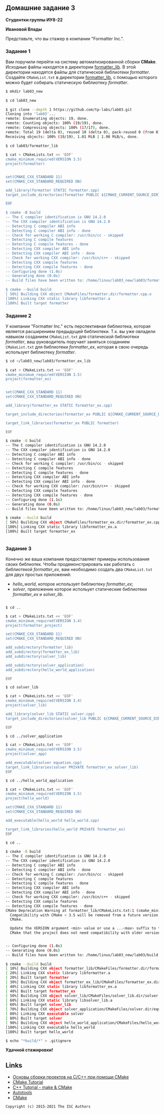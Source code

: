 ## Домашние задание 3

**Студентки группы ИУ8-22**

**Ивановой Влады**

Представьте, что вы стажер в компании "Formatter Inc.".
### Задание 1
Вам поручили перейти на систему автоматизированной сборки **CMake**.
Исходные файлы находятся в директории [formatter_lib](formatter_lib).
В этой директории находятся файлы для статической библиотеки *formatter*.
Создайте `CMakeList.txt` в директории [formatter_lib](formatter_lib),
с помощью которого можно будет собирать статическую библиотеку *formatter*.
```sh
$ mkdir lab03_new    
                                                                                     
$ cd lab03_new    
                                                                                     
$ git clone --depth 1 https://github.com/tp-labs/lab03.git        
Cloning into 'lab03'...
remote: Enumerating objects: 19, done.
remote: Counting objects: 100% (19/19), done.
remote: Compressing objects: 100% (17/17), done.
remote: Total 19 (delta 0), reused 10 (delta 0), pack-reused 0 (from 0)
Receiving objects: 100% (19/19), 1.01 MiB | 1.90 MiB/s, done.
                                                         
$ cd lab03/formatter_lib
                                                                                   
$ cat > CMakeLists.txt << 'EOF'
cmake_minimum_required(VERSION 3.5)
project(formatter)


set(CMAKE_CXX_STANDARD 11)
set(CMAKE_CXX_STANDARD_REQUIRED ON)

add_library(formatter STATIC formatter.cpp)
target_include_directories(formatter PUBLIC ${CMAKE_CURRENT_SOURCE_DIR})

EOF                                                                         
       
$ cmake -B build     
-- The C compiler identification is GNU 14.2.0
-- The CXX compiler identification is GNU 14.2.0
-- Detecting C compiler ABI info
-- Detecting C compiler ABI info - done
-- Check for working C compiler: /usr/bin/cc - skipped
-- Detecting C compile features
-- Detecting C compile features - done
-- Detecting CXX compiler ABI info
-- Detecting CXX compiler ABI info - done
-- Check for working CXX compiler: /usr/bin/c++ - skipped
-- Detecting CXX compile features
-- Detecting CXX compile features - done
-- Configuring done (1.0s)
-- Generating done (0.0s)
-- Build files have been written to: /home/linux/lab03_new/lab03/formatter_lib/build
                                                                                     
$ cmake --build build
[ 50%] Building CXX object CMakeFiles/formatter.dir/formatter.cpp.o
[100%] Linking CXX static library libformatter.a
[100%] Built target formatter

```

### Задание 2
У компании "Formatter Inc." есть перспективная библиотека,
которая является расширением предыдущей библиотеки. Т.к. вы уже овладели
навыком созданием `CMakeList.txt` для статической библиотеки *formatter*, ваш 
руководитель поручает заняться созданием `CMakeList.txt` для библиотеки 
*formatter_ex*, которая в свою очередь использует библиотеку *formatter*.

```sh
$ cd ~/lab03_new/lab03/formatter_ex_lib
                                                                                     
$ cat > CMakeLists.txt << 'EOF'
cmake_minimum_required(VERSION 3.5)
project(formatter_ex)


set(CMAKE_CXX_STANDARD 11)
set(CMAKE_CXX_STANDARD_REQUIRED ON)

add_library(formatter_ex STATIC formatter_ex.cpp)

target_include_directories(formatter_ex PUBLIC ${CMAKE_CURRENT_SOURCE_DIR})

target_link_libraries(formatter_ex PUBLIC formatter)

EOF
        
$ cmake -B build        
-- The C compiler identification is GNU 14.2.0
-- The CXX compiler identification is GNU 14.2.0
-- Detecting C compiler ABI info
-- Detecting C compiler ABI info - done
-- Check for working C compiler: /usr/bin/cc - skipped
-- Detecting C compile features
-- Detecting C compile features - done
-- Detecting CXX compiler ABI info
-- Detecting CXX compiler ABI info - done
-- Check for working CXX compiler: /usr/bin/c++ - skipped
-- Detecting CXX compile features
-- Detecting CXX compile features - done
-- Configuring done (1.1s)
-- Generating done (0.0s)
-- Build files have been written to: /home/linux/lab03_new/lab03/formatter_ex_lib/build
                                                                                     
$ cmake --build build
[ 50%] Building CXX object CMakeFiles/formatter_ex.dir/formatter_ex.cpp.o
[100%] Linking CXX static library libformatter_ex.a
[100%] Built target formatter_ex
                                  
```

### Задание 3
Конечно же ваша компания предоставляет примеры использования своих библиотек.
Чтобы продемонстрировать как работать с библиотекой *formatter_ex*,
вам необходимо создать два `CMakeList.txt` для двух простых приложений:
* *hello_world*, которое использует библиотеку *formatter_ex*;
* *solver*, приложение которое испольует статические библиотеки *formatter_ex* и *solver_lib*.
```sh

$ cd ..

$ cat > CMakeLists.txt << 'EOF'
cmake_minimum_required(VERSION 3.4)
project(formatter_project)

set(CMAKE_CXX_STANDARD 11)
set(CMAKE_CXX_STANDARD_REQUIRED ON)

add_subdirectory(formatter_lib)
add_subdirectory(formatter_ex_lib)
add_subdirectory(solver_lib)

add_subdirectory(solver_application)
add_subdirectory(hello_world_application)

EOF

$ cd solver_lib

$ cat > CMakeLists.txt << 'EOF'
cmake_minimum_required(VERSION 3.4)
project(solver_lib)

add_library(solver_lib STATIC solver.cpp)
target_include_directories(solver_lib PUBLIC ${CMAKE_CURRENT_SOURCE_DIR})

EOF

$ cd ../solver_application

$ cat > CMakeLists.txt << 'EOF'
cmake_minimum_required(VERSION 3.5)
project(solver_app)

add_executable(solver equation.cpp)
target_link_libraries(solver PRIVATE formatter_ex solver_lib)
EOF

$ cd ../hello_world_application

$ cat > CMakeLists.txt << 'EOF'
cmake_minimum_required(VERSION 3.5)
project(hello_world)

set(CMAKE_CXX_STANDARD 11)
set(CMAKE_CXX_STANDARD_REQUIRED ON)

add_executable(hello_world hello_world.cpp)

target_link_libraries(hello_world PRIVATE formatter_ex)
EOF

$ cd ..
                                                                                      
$ cmake -B build
-- The C compiler identification is GNU 14.2.0
-- The CXX compiler identification is GNU 14.2.0
-- Detecting C compiler ABI info
-- Detecting C compiler ABI info - done
-- Check for working C compiler: /usr/bin/cc - skipped
-- Detecting C compile features
-- Detecting C compile features - done
-- Detecting CXX compiler ABI info
-- Detecting CXX compiler ABI info - done
-- Check for working CXX compiler: /usr/bin/c++ - skipped
-- Detecting CXX compile features
-- Detecting CXX compile features - done
CMake Deprecation Warning at formatter_lib/CMakeLists.txt:1 (cmake_minimum_required):
  Compatibility with CMake < 3.5 will be removed from a future version of
  CMake.

  Update the VERSION argument <min> value or use a ...<max> suffix to tell
  CMake that the project does not need compatibility with older versions.


-- Configuring done (1.0s)
-- Generating done (0.0s)
-- Build files have been written to: /home/linux/lab03_new/lab03/build
                                                                                      
$ cmake --build build 
[ 10%] Building CXX object formatter_lib/CMakeFiles/formatter.dir/formatter.cpp.o
[ 20%] Linking CXX static library libformatter.a
[ 20%] Built target formatter
[ 30%] Building CXX object formatter_ex_lib/CMakeFiles/formatter_ex.dir/formatter_ex.cpp.o
[ 40%] Linking CXX static library libformatter_ex.a
[ 40%] Built target formatter_ex
[ 50%] Building CXX object solver_lib/CMakeFiles/solver_lib.dir/solver.cpp.o
[ 60%] Linking CXX static library libsolver_lib.a
[ 60%] Built target solver_lib
[ 70%] Building CXX object solver_application/CMakeFiles/solver.dir/equation.cpp.o
[ 80%] Linking CXX executable solver
[ 80%] Built target solver
[ 90%] Building CXX object hello_world_application/CMakeFiles/hello_world.dir/hello_world.cpp.o
[100%] Linking CXX executable hello_world
[100%] Built target hello_world

$ echo "*build/*" > .gitignore

```

**Удачной стажировки!**

## Links
- [Основы сборки проектов на С/C++ при помощи CMake](https://eax.me/cmake/)
- [CMake Tutorial](http://neerc.ifmo.ru/wiki/index.php?title=CMake_Tutorial)
- [C++ Tutorial - make & CMake](https://www.bogotobogo.com/cplusplus/make.php)
- [Autotools](http://www.gnu.org/software/automake/manual/html_node/Autotools-Introduction.html)
- [CMake](https://cgold.readthedocs.io/en/latest/index.html)

```
Copyright (c) 2015-2021 The ISC Authors
```
